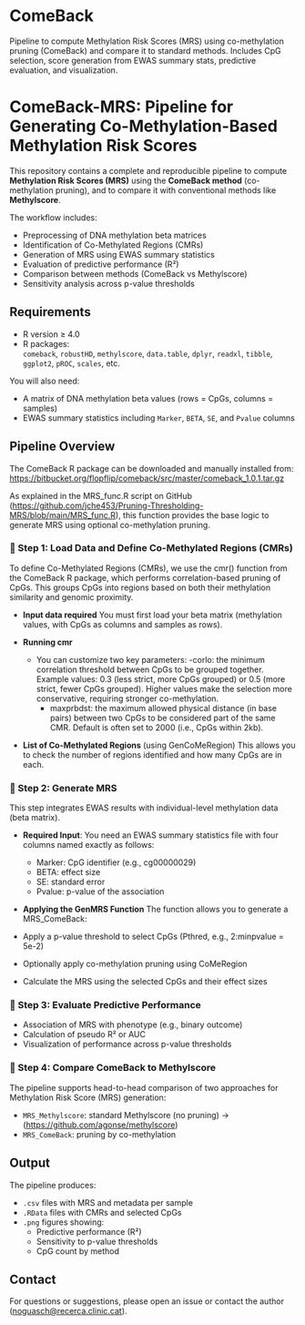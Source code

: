 # ComeBack
Pipeline to compute Methylation Risk Scores (MRS) using co-methylation pruning (ComeBack) and compare it to standard methods. Includes CpG selection, score generation from EWAS summary stats, predictive evaluation, and visualization.

# ComeBack-MRS: Pipeline for Generating Co-Methylation-Based Methylation Risk Scores

This repository contains a complete and reproducible pipeline to compute **Methylation Risk Scores (MRS)** using the **ComeBack method** (co-methylation pruning), and to compare it with conventional methods like **Methylscore**.

The workflow includes:
- Preprocessing of DNA methylation beta matrices  
- Identification of Co-Methylated Regions (CMRs)  
- Generation of MRS using EWAS summary statistics  
- Evaluation of predictive performance (R²)  
- Comparison between methods (ComeBack vs Methylscore)  
- Sensitivity analysis across p-value thresholds

## Requirements

- R version ≥ 4.0  
- R packages:  
  `comeback`, `robustHD`, `methylscore`, `data.table`, `dplyr`, `readxl`, `tibble`, `ggplot2`, `pROC`, `scales`, etc.

You will also need:
- A matrix of DNA methylation beta values (rows = CpGs, columns = samples)  
- EWAS summary statistics including `Marker`, `BETA`, `SE`, and `Pvalue` columns  

## Pipeline Overview
The ComeBack R package can be downloaded and manually installed from: https://bitbucket.org/flopflip/comeback/src/master/comeback_1.0.1.tar.gz

As explained in the MRS_func.R script on GitHub (https://github.com/jche453/Pruning-Thresholding-MRS/blob/main/MRS_func.R), this function provides the base logic to generate MRS using optional co-methylation pruning. 

### 🔹 Step 1: Load Data and Define Co-Methylated Regions (CMRs)

To define Co-Methylated Regions (CMRs), we use the cmr() function from the ComeBack R package, which performs correlation-based pruning of CpGs. This groups CpGs into regions based on both their methylation similarity and genomic proximity.

- **Input data required**
You must first load your beta matrix (methylation values, with CpGs as columns and samples as rows).

- **Running cmr**
  - You can customize two key parameters:
      -corlo: the minimum correlation threshold between CpGs to be grouped together. Example values: 0.3 (less strict, more CpGs grouped)         or 0.5 (more strict, fewer CpGs grouped). Higher values make the selection more conservative, requiring stronger co-methylation.
      - maxprbdst: the maximum allowed physical distance (in base pairs) between two CpGs to be considered part of the same CMR. Default          is often set to 2000 (i.e., CpGs within 2kb).
        
- **List of Co-Methylated Regions** (using GenCoMeRegion)
This allows you to check the number of regions identified and how many CpGs are in each. 

### 🔹 Step 2: Generate MRS
This step integrates EWAS results with individual-level methylation data (beta matrix).

- **Required Input**: You need an EWAS summary statistics file with four columns named exactly as follows:
  - Marker: CpG identifier (e.g., cg00000029)
  - BETA: effect size
  - SE: standard error
  - Pvalue: p-value of the association
    
- **Applying the GenMRS Function**
The function allows you to generate a MRS_ComeBack:
- Apply a p-value threshold to select CpGs (Pthred, e.g., 2:minpvalue = 5e-2)
- Optionally apply co-methylation pruning using CoMeRegion
- Calculate the MRS using the selected CpGs and their effect sizes

### 🔹 Step 3: Evaluate Predictive Performance

- Association of MRS with phenotype (e.g., binary outcome)
- Calculation of pseudo R² or AUC
- Visualization of performance across p-value thresholds

### 🔹 Step 4: Compare ComeBack to Methylscore

The pipeline supports head-to-head comparison of two approaches for Methylation Risk Score (MRS) generation:
- `MRS_Methylscore`: standard Methylscore (no pruning) -> (https://github.com/agonse/methylscore)
- `MRS_ComeBack`: pruning by co-methylation

## Output

The pipeline produces:
- `.csv` files with MRS and metadata per sample
- `.RData` files with CMRs and selected CpGs
- `.png` figures showing:
  - Predictive performance (R²)
  - Sensitivity to p-value thresholds
  - CpG count by method

## Contact

For questions or suggestions, please open an issue or contact the author (noguasch@recerca.clinic.cat).

